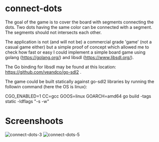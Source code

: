 # connect-dots

The goal of the game is to cover the board with segments connecting the dots.
Two dots having the same color can be connected with a segment.
The segments should not intersects each other.

The application is not (and will not be) a commercial grade 'game' (not a casual game either) but a simple proof of concept which allowed me to check how fast or easy I could implement a simple board game using golang (https://golang.org/) and libsdl (https://www.libsdl.org/). 

The Go binding for libsdl may be found at this location: https://github.com/veandco/go-sdl2 .

The game could be built statically against go-sdl2 libraries by running the followin command (here the OS is linux): 

CGO_ENABLED=1 CC=gcc GOOS=linux GOARCH=amd64 go build -tags static -ldflags "-s -w"

# Screenshoots
![connect-dots-3](https://user-images.githubusercontent.com/59707990/74368823-09751280-4ddd-11ea-9c28-47c72c4d2814.png)
![connect-dots-5](https://user-images.githubusercontent.com/59707990/74548280-3862c400-4f56-11ea-85c8-20ee09586ad8.png)

